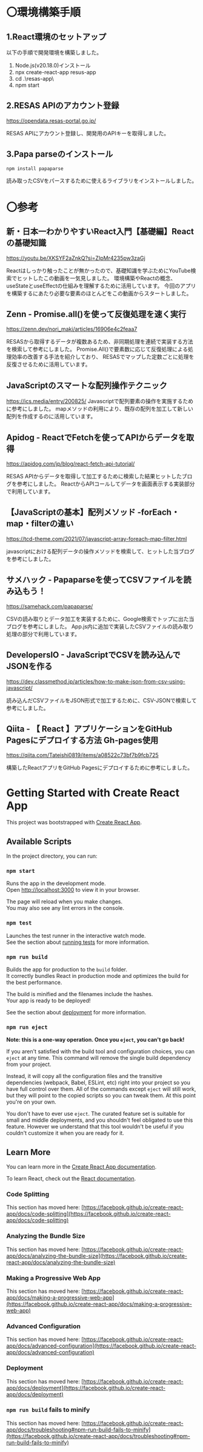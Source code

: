 # 〇環境構築手順
## 1.React環境のセットアップ

以下の手順で開発環境を構築しました。

1. Node.js(v20.18.0)インストール
2. npx create-react-app resus-app
3. cd .\resas-app\
4. npm start

## 2.RESAS APIのアカウント登録
https://opendata.resas-portal.go.jp/

RESAS APIにアカウント登録し、開発用のAPIキーを取得しました。

## 3.Papa parseのインストール

`npm install papaparse`

読み取ったCSVをパースするために使えるライブラリをインストールしました。

# 〇参考
## 新・日本一わかりやすいReact入門【基礎編】Reactの基礎知識
https://youtu.be/XKSYF2aZnkQ?si=ZIpMr4235pw3zaGj

Reactはしっかり触ったことが無かったので、基礎知識を学ぶためにYouTube検索でヒットしたこの動画を一気見しました。
環境構築やReactの概念、useStateとuseEffectの仕組みを理解するために活用しています。
今回のアプリを構築するにあたり必要な要素のほとんどをこの動画からスタートしました。

## Zenn - Promise.all()を使って反復処理を速く実行
https://zenn.dev/nori_maki/articles/16906e4c2feaa7

RESASから取得するデータが複数あるため、非同期処理を連続で実装する方法を検索して参考にしました。
Promise.All()で要素数に応じて反復処理による処理効率の改善する手法を紹介しており、
RESASでマップした定数ごとに処理を反復させるために活用しています。

## JavaScriptのスマートな配列操作テクニック
https://ics.media/entry/200825/
Javascriptで配列要素の操作を実施するために参考にしました。
mapメソッドの利用により、既存の配列を加工して新しい配列を作成するのに活用しています。

## Apidog - ReactでFetchを使ってAPIからデータを取得
https://apidog.com/jp/blog/react-fetch-api-tutorial/

RESAS APIからデータを取得して加工するために検索した結果ヒットしたブログを参考にしました。
ReactからAPIコールしてデータを画面表示する実装部分で利用しています。

## 【JavaScriptの基本】配列メソッド -forEach・map・filterの違い
https://tcd-theme.com/2021/07/javascript-array-foreach-map-filter.html

javascriptにおける配列データの操作メソッドを検索して、ヒットした当ブログを参考にしました。

## サメハック - Papaparseを使ってCSVファイルを読み込もう！
https://samehack.com/papaparse/

CSVの読み取りとデータ加工を実装するために、Google検索でトップに出た当ブログを参考にしました。
App.js内に追加で実装したCSVファイルの読み取り処理の部分で利用しています。

## DevelopersIO - JavaScriptでCSVを読み込んでJSONを作る 
https://dev.classmethod.jp/articles/how-to-make-json-from-csv-using-javascript/

読み込んだCSVファイルをJSON形式で加工するために、CSV-JSONで検索して参考にしました。

## Qiita - 【 React 】アプリケーションをGitHub Pagesにデプロイする方法 Gh-pages使用
https://qiita.com/Tateishi0819/items/a08522c73bf7b9fcb725

構築したReactアプリをGitHub Pagesにデプロイするために参考にしました。

# Getting Started with Create React App

This project was bootstrapped with [Create React App](https://github.com/facebook/create-react-app).

## Available Scripts

In the project directory, you can run:

### `npm start`

Runs the app in the development mode.\
Open [http://localhost:3000](http://localhost:3000) to view it in your browser.

The page will reload when you make changes.\
You may also see any lint errors in the console.

### `npm test`

Launches the test runner in the interactive watch mode.\
See the section about [running tests](https://facebook.github.io/create-react-app/docs/running-tests) for more information.

### `npm run build`

Builds the app for production to the `build` folder.\
It correctly bundles React in production mode and optimizes the build for the best performance.

The build is minified and the filenames include the hashes.\
Your app is ready to be deployed!

See the section about [deployment](https://facebook.github.io/create-react-app/docs/deployment) for more information.

### `npm run eject`

**Note: this is a one-way operation. Once you `eject`, you can't go back!**

If you aren't satisfied with the build tool and configuration choices, you can `eject` at any time. This command will remove the single build dependency from your project.

Instead, it will copy all the configuration files and the transitive dependencies (webpack, Babel, ESLint, etc) right into your project so you have full control over them. All of the commands except `eject` will still work, but they will point to the copied scripts so you can tweak them. At this point you're on your own.

You don't have to ever use `eject`. The curated feature set is suitable for small and middle deployments, and you shouldn't feel obligated to use this feature. However we understand that this tool wouldn't be useful if you couldn't customize it when you are ready for it.

## Learn More

You can learn more in the [Create React App documentation](https://facebook.github.io/create-react-app/docs/getting-started).

To learn React, check out the [React documentation](https://reactjs.org/).

### Code Splitting

This section has moved here: [https://facebook.github.io/create-react-app/docs/code-splitting](https://facebook.github.io/create-react-app/docs/code-splitting)

### Analyzing the Bundle Size

This section has moved here: [https://facebook.github.io/create-react-app/docs/analyzing-the-bundle-size](https://facebook.github.io/create-react-app/docs/analyzing-the-bundle-size)

### Making a Progressive Web App

This section has moved here: [https://facebook.github.io/create-react-app/docs/making-a-progressive-web-app](https://facebook.github.io/create-react-app/docs/making-a-progressive-web-app)

### Advanced Configuration

This section has moved here: [https://facebook.github.io/create-react-app/docs/advanced-configuration](https://facebook.github.io/create-react-app/docs/advanced-configuration)

### Deployment

This section has moved here: [https://facebook.github.io/create-react-app/docs/deployment](https://facebook.github.io/create-react-app/docs/deployment)

### `npm run build` fails to minify

This section has moved here: [https://facebook.github.io/create-react-app/docs/troubleshooting#npm-run-build-fails-to-minify](https://facebook.github.io/create-react-app/docs/troubleshooting#npm-run-build-fails-to-minify)

